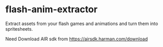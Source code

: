 # flash-anim-extractor
Extract assets from your flash games and animations and turn them into spritesheets.

Need Download AIR sdk from https://airsdk.harman.com/download
